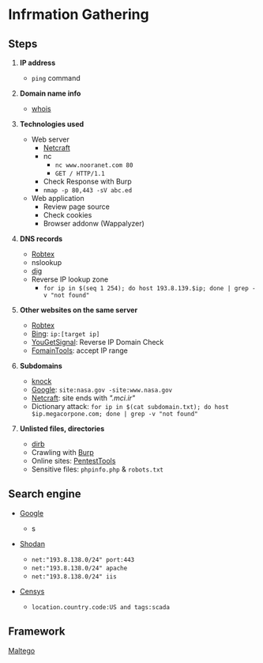 # Infrmation Gathering

## Steps
1. **IP address**
   - ```ping``` command

2. **Domain name info**
   - [whois](https://whois.domaintools.com/)

3. **Technologies used**
   - Web server
     - [Netcraft](https://sitereport.netcraft.com/?url=)
     - nc
       - ```nc www.nooranet.com 80```
       - ```GET / HTTP/1.1```
     - Check Response with Burp
     - ```nmap -p 80,443 -sV abc.ed```  
   - Web application
     - Review page source
     - Check cookies
     - Browser addonw (Wappalyzer)  

4. **DNS records**
   - [Robtex](https://www.robtex.com/)
   - nslookup
   - [dig](/Tools/dig.md)
   - Reverse IP lookup zone
     - ```for ip in $(seq 1 254); do host 193.8.139.$ip; done | grep -v "not found"``` 

5. **Other websites on the same server**
   - [Robtex](https://www.robtex.com/)
   - [Bing](https://www.bing.com/): ```ip:[target ip]```
   - [YouGetSignal](https://www.yougetsignal.com/): Reverse IP Domain Check
   - [FomainTools](https://reverseip.domaintools.com/): accept IP range 

6. **Subdomains**
   - [knock](https://github.com/guelfoweb/knock)
   - [Google](https://www.google.com/): ```site:nasa.gov -site:www.nasa.gov```
   - [Netcraft](https://searchdns.netcraft.com/): site ends with *".mci.ir"* 
   - Dictionary attack: ```for ip in $(cat subdomain.txt); do host $ip.megacorpone.com; done | grep -v "not found"```

7. **Unlisted files, directories**
   - [dirb](/Tools/dirb.md)
   - Crawling with [Burp](/Tools/burp.md)
   - Online sites: [PentestTools](https://pentest-tools.com/) 
   - Sensitive files: ```phpinfo.php``` & ```robots.txt```

## Search engine
- [Google](https://www.google.com/)
  - s

- [Shodan](https://www.shodan.io/)
  - ```net:"193.8.138.0/24" port:443```
  - ```net:"193.8.138.0/24" apache```
  - ```net:"193.8.138.0/24" iis```

- [Censys](https://censys.io/)
  - ```location.country.code:US and tags:scada```

## Framework
[Maltego](/Tools/maltego.md)

